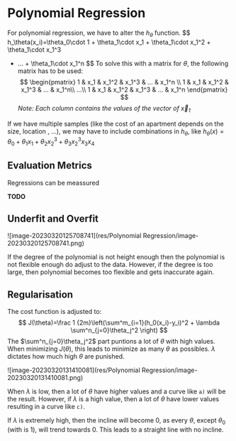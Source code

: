 # Polynomial Regression

For polynomial regression, we have to alter the $h_\theta$ function.
$$
h_\theta(x_i)=\theta_0\cdot 1 + \theta_1\cdot x_1 + \theta_1\cdot x_1^2 + \theta_1\cdot x_1^3 
+ ... + \theta_1\cdot x_1^n
$$
To solve this with a matrix for $\theta$, the following matrix has to be used:
$$
\begin{pmatrix}
1 & x_1 & x_1^2 & x_1^3 & ... & x_1^n \\
1 & x_1 & x_1^2 & x_1^3 & ... & x_1^n\\
...\\
1 & x_1 & x_1^2 & x_1^3 & ... & x_1^n
\end{pmatrix}
$$
*Note: Each column contains the values of the vector of $\vec x_1$*

If we have multiple samples (like the cost of an apartment depends on the size, location , ...), we may have to include combinations in $h_\theta$, like $h_\theta(x)=\theta_0 + \theta_1x_1 + \theta_2x_2^3 + \theta_3x_2^3x_3x_4$

## Evaluation Metrics

Regressions can be meassured 

**TODO**

## Underfit and Overfit

![image-20230320125708741](res/Polynomial Regression/image-20230320125708741.png)

If the degree of the polynomial is not height enough then the polynomial is not flexible enough do adjust to the data. However, if the degree is too large, then polynomial becomes too flexible and gets inaccurate again. 

## Regularisation

The cost function is adjusted to:
$$
J(\theta)=\frac 1 {2m}\left(\sum^m_{i=1}(h_0(x_i)-y_i)^2 + \lambda \sum^n_{j=0}\theta_j^2 \right)
$$
The $\sum^n_{j=0}\theta_j^2$ part puntions a lot of $\theta$ with high values. When minimizing $J(\theta)$, this leads to minimize as many $\theta$ as possibles. $\lambda$ dictates how much high $\theta$ are punished. 

![image-20230320131410081](res/Polynomial Regression/image-20230320131410081.png)

When $\lambda$ is low, then a lot of $\theta$ have higher values and a curve like `a)` will be the result. However, if $\lambda$ is a high value, then a lot of $\theta$ have lower values resulting in a curve like `c)`. 

If $\lambda$ is extremely high, then the incline will become $0$, as every $\theta$, except $\theta_0$ (with is $1$), will trend towards $0$. This leads to a straight line with no incline.